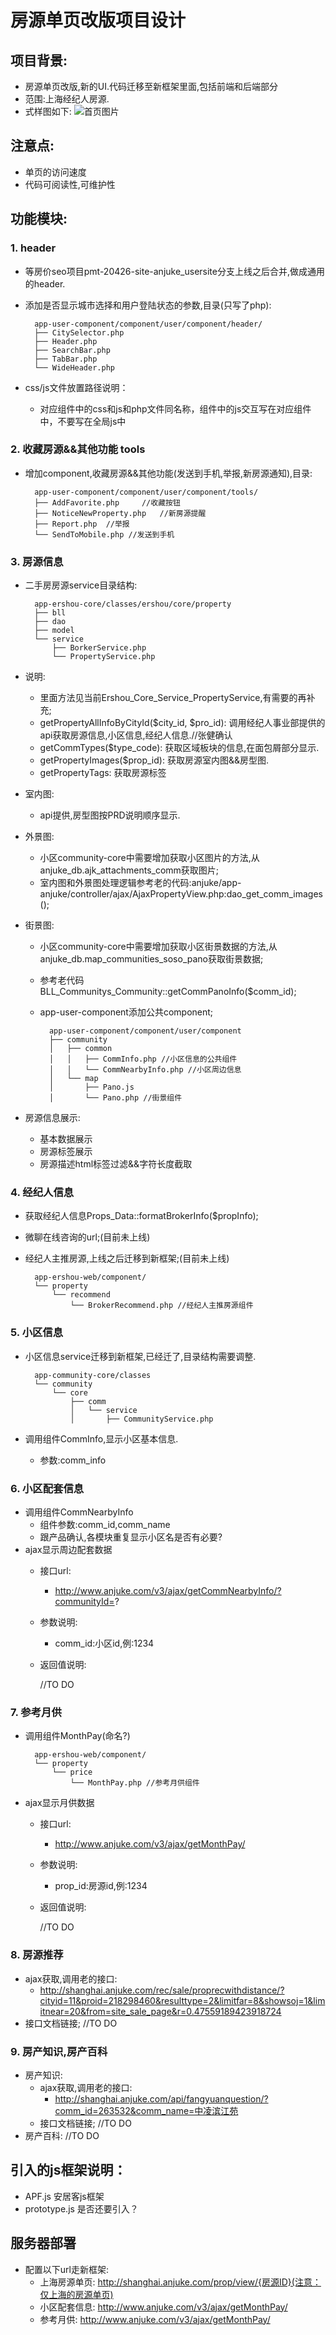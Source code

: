 房源单页改版项目设计
=====

项目背景:
----
* 房源单页改版,新的UI.代码迁移至新框架里面,包括前端和后端部分
* 范围:上海经纪人房源.
* 式样图如下: ![首页图片](http://git.corp.anjuke.com/_user_site/doc/browse/master/fangyuan/design/propViewUi.gif)

注意点:
----
* 单页的访问速度
* 代码可阅读性,可维护性

功能模块:
----
 

### 1. header 
* 等房价seo项目pmt-20426-site-anjuke_usersite分支上线之后合并,做成通用的header.
* 添加是否显示城市选择和用户登陆状态的参数,目录(只写了php):

        app-user-component/component/user/component/header/
        ├── CitySelector.php
        ├── Header.php
        ├── SearchBar.php
        ├── TabBar.php
        └── WideHeader.php
* css/js文件放置路径说明：
    * 对应组件中的css和js和php文件同名称，组件中的js交互写在对应组件中，不要写在全局js中

### 2. 收藏房源&&其他功能 tools
* 增加component,收藏房源&&其他功能(发送到手机,举报,新房源通知),目录:

        app-user-component/component/user/component/tools/
        ├── AddFavorite.php     //收藏按钮
        ├── NoticeNewProperty.php   //新房源提醒
        ├── Report.php  //举报
        └── SendToMobile.php //发送到手机

### 3. 房源信息
* 二手房房源service目录结构:

        app-ershou-core/classes/ershou/core/property
        ├── bll
        ├── dao
        ├── model
        └── service
            ├── BorkerService.php
            └── PropertyService.php

* 说明:
    * 里面方法见当前Ershou_Core_Service_PropertyService,有需要的再补充;
    * getPropertyAllInfoByCityId($city_id, $pro_id):
            调用经纪人事业部提供的api获取房源信息,小区信息,经纪人信息.//张健确认
    * getCommTypes($type_code):
            获取区域板块的信息,在面包屑部分显示.
    * getPropertyImages($prop_id):
            获取房源室内图&&房型图.
    * getPropertyTags:
            获取房源标签

* 室内图:
    * api提供,房型图按PRD说明顺序显示.
* 外景图:
    * 小区community-core中需要增加获取小区图片的方法,从anjuke_db.ajk_attachments_comm获取图片;
    * 室内图和外景图处理逻辑参考老的代码:anjuke/app-anjuke/controller/ajax/AjaxPropertyView.php:dao_get_comm_images();
* 街景图:
    * 小区community-core中需要增加获取小区街景数据的方法,从anjuke_db.map_communities_soso_pano获取街景数据;
    * 参考老代码BLL_Communitys_Community::getCommPanoInfo($comm_id);
    * app-user-component添加公共component;

            app-user-component/component/user/component
            ├── community
            │   ├── common
            │   │   ├── CommInfo.php //小区信息的公共组件
            │   │   └── CommNearbyInfo.php //小区周边信息
            │   └── map
            │       ├── Pano.js     
            │       └── Pano.php //街景组件

* 房源信息展示:
    * 基本数据展示
    * 房源标签展示
    * 房源描述html标签过滤&&字符长度截取

### 4. 经纪人信息
* 获取经纪人信息Props_Data::formatBrokerInfo($propInfo);
* 微聊在线咨询的url;(目前未上线)
* 经纪人主推房源,上线之后迁移到新框架;(目前未上线)

        app-ershou-web/component/
        └── property
            └── recommend
                └── BrokerRecommend.php //经纪人主推房源组件

### 5. 小区信息
* 小区信息service迁移到新框架,已经迁了,目录结构需要调整.

        app-community-core/classes
        └── community
            └── core
                ├── comm
                │   └── service
                │       ├── CommunityService.php

* 调用组件CommInfo,显示小区基本信息.
    * 参数:comm_info
    
### 6. 小区配套信息
* 调用组件CommNearbyInfo
    * 组件参数:comm_id,comm_name
    * 跟产品确认,各模块重复显示小区名是否有必要?
* ajax显示周边配套数据
    * 接口url:
        * http://www.anjuke.com/v3/ajax/getCommNearbyInfo/?communityId=?
    * 参数说明:
        * comm_id:小区id,例:1234
    * 返回值说明:

        //TO DO

### 7. 参考月供
* 调用组件MonthPay(命名?)

        app-ershou-web/component/
        └── property
            └── price
                └── MonthPay.php //参考月供组件 

* ajax显示月供数据
    * 接口url:
        * http://www.anjuke.com/v3/ajax/getMonthPay/
    * 参数说明:
        * prop_id:房源id,例:1234
    * 返回值说明:

        //TO DO

### 8. 房源推荐
* ajax获取,调用老的接口:
    * <http://shanghai.anjuke.com/rec/sale/proprecwithdistance/?cityid=11&proid=218298460&resulttype=2&limitfar=8&showsoj=1&limitnear=20&from=site_sale_page&r=0.47559189423918724>
* 接口文档链接; //TO DO

### 9. 房产知识,房产百科
* 房产知识:
    * ajax获取,调用老的接口:
        * <http://shanghai.anjuke.com/api/fangyuanquestion/?comm_id=263532&comm_name=中凌滨江苑>
    * 接口文档链接; //TO DO
* 房产百科: //TO DO

引入的js框架说明：
----
* APF.js 安居客js框架
* prototype.js 是否还要引入？

服务器部署
----
* 配置以下url走新框架:
    * 上海房源单页: http://shanghai.anjuke.com/prop/view/{房源ID}(注意：仅上海的房源单页)
    * 小区配套信息: http://www.anjuke.com/v3/ajax/getMonthPay/
    * 参考月供: http://www.anjuke.com/v3/ajax/getMonthPay/
